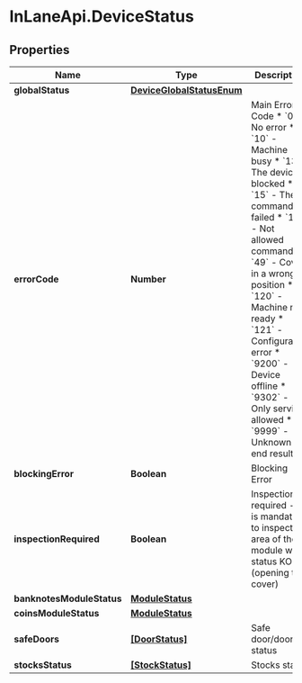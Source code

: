 # InLaneApi.DeviceStatus

## Properties
Name | Type | Description | Notes
------------ | ------------- | ------------- | -------------
**globalStatus** | [**DeviceGlobalStatusEnum**](DeviceGlobalStatusEnum.md) |  | 
**errorCode** | **Number** | Main Error Code  * &#x60;0&#x60; - No error  * &#x60;10&#x60; - Machine busy  * &#x60;13&#x60; - The device is blocked  * &#x60;15&#x60; - The command failed  * &#x60;18&#x60; - Not allowed command  * &#x60;49&#x60; - Cover in a wrong position  * &#x60;120&#x60; - Machine not ready  * &#x60;121&#x60; - Configuration error  * &#x60;9200&#x60; - Device offline  * &#x60;9302&#x60; - Only service allowed  * &#x60;9999&#x60; - Unknown end result | 
**blockingError** | **Boolean** | Blocking Error | 
**inspectionRequired** | **Boolean** | Inspection required - it is mandatory to inspect the area of the module with status KO (opening the cover) | 
**banknotesModuleStatus** | [**ModuleStatus**](ModuleStatus.md) |  | 
**coinsModuleStatus** | [**ModuleStatus**](ModuleStatus.md) |  | 
**safeDoors** | [**[DoorStatus]**](DoorStatus.md) | Safe door/doors status | 
**stocksStatus** | [**[StockStatus]**](StockStatus.md) | Stocks status | 
